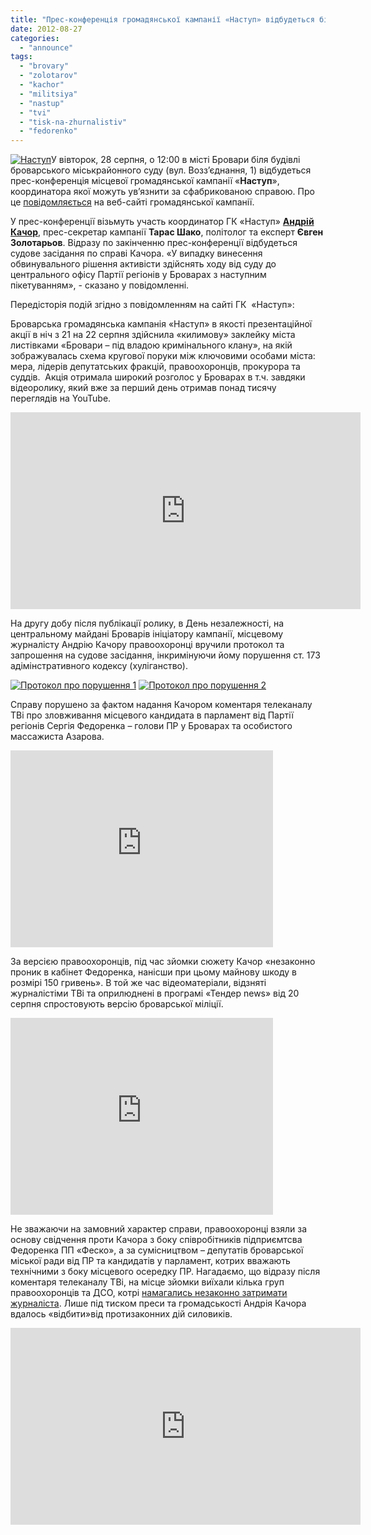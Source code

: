 ```yaml
---
title: "Прес-конференція громадянської кампанії «Наступ» відбудеться біля суду, де розглядатимуть справу її координатора"
date: 2012-08-27
categories: 
  - "announce"
tags: 
  - "brovary"
  - "zolotarov"
  - "kachor"
  - "militsiya"
  - "nastup"
  - "tvi"
  - "tisk-na-zhurnalistiv"
  - "fedorenko"
---
```


[![](https://mpz.brovary.org/wp-content/uploads/2012/08/Nastup.jpg "Наступ")](https://mpz.brovary.org/wp-content/uploads/2012/08/Nastup.jpg)У вівторок, 28 серпня, о 12:00 в місті Бровари біля будівлі броварського міськрайонного суду (вул. Возз’єднання, 1) відбудеться прес-конференція місцевої громадянської кампанії «**Наступ**», координатора якої можуть ув’язнити за сфабрикованою справою. Про це [повідомляється](http://www.nastup.info/?p=188) на веб-сайті громадянської кампанії.

У прес-конференції візьмуть участь координатор ГК «Наступ» **[Андрій Качор](https://mpz.brovary.org/tag/%d0%ba%d0%b0%d1%87%d0%be%d1%80/)**, прес-секретар кампанії **Тарас Шако**, політолог та експерт **Євген Золотарьов**. Відразу по закінченню прес-конференції відбудеться судове засідання по справі Качора. «У випадку винесення обвинувального рішення активісти здійснять ходу від суду до центрального офісу Партії регіонів у Броварах з наступним пікетуванням», - сказано у повідомленні.

Передісторія подій згідно з повідомленням на сайті ГК  «Наступ»:

Броварська громадянська кампанія «Наступ» в якості презентаційної акції в ніч з 21 на 22 серпня здійснила «килимову» заклейку міста листівками «Бровари – під владою кримінального клану», на якій зображувалась схема кругової поруки між ключовими особами міста: мера, лідерів депутатських фракцій, правоохоронців, прокурора та суддів.  Акція отримала широкий розголос у Броварах в т.ч. завдяки відеоролику, який вже за перший день отримав понад тисячу переглядів на YouTube.

<iframe src="http://www.youtube.com/embed/04utsHxgECA" frameborder="0" width="560" height="315"></iframe>

На другу добу після публікації ролику, в День незалежності, на центральному майдані Броварів ініціатору кампанії, місцевому журналісту Андрію Качору правоохоронці вручили протокол та запрошення на судове засідання, інкримінуючи йому порушення ст. 173 адімінстративного кодексу (хуліганство).

[![](https://mpz.brovary.org/wp-content/uploads/2012/08/Protokol-pro-porushennya-1.jpg "Протокол про порушення 1")](https://mpz.brovary.org/wp-content/uploads/2012/08/Protokol-pro-porushennya-1.jpg) [![](https://mpz.brovary.org/wp-content/uploads/2012/08/Protokol-pro-porushennya-2.jpg "Протокол про порушення 2")](https://mpz.brovary.org/wp-content/uploads/2012/08/Protokol-pro-porushennya-2.jpg)

Справу порушено за фактом надання Качором коментаря телеканалу ТВі про зловживання місцевого кандидата в парламент від Партії регіонів Сергія Федоренка – голови ПР у Броварах та особистого массажиста Азарова.

<iframe src="http://www.youtube.com/embed/scSyZZIt5jw" frameborder="0" width="420" height="315"></iframe>

За версією правоохоронців, під час зйомки сюжету Качор «незаконно проник в кабінет Федоренка, нанісши при цьому майнову шкоду в розмірі 150 гривень». В той же час відеоматеріали, відзняті журналістіми ТВі та оприлюднені в програмі «Тендер news» від 20 серпня спростовують версію броварської міліції.

<iframe src="http://www.youtube.com/embed/76fsjY9GaTI" frameborder="0" width="420" height="315"></iframe>

Не зважаючи на замовний характер справи, правоохоронці взяли за основу свідчення проти Качора з боку співробітників підприємтсва Федоренка ПП «Феско», а за сумісництвом – депутатів броварської міської ради від ПР та кандидатів у парламент, котрих вважають технічними з боку місцевого осередку ПР. Нагадаємо, що відразу після коментаря телеканалу ТВі, на місце зйомки виїхали кілька груп правоохоронців та ДСО, котрі [намагались незаконно затримати журналіста](https://mpz.brovary.org/yak-na-mene-vlashtuvali-oblavu-brovarski-pravoohorontsi-foto-video/). Лише під тиском преси та громадськості Андрія Качора вдалось «відбити»від протизаконних дій силовиків.

<iframe src="http://www.youtube.com/embed/fWoByJTvsGs" frameborder="0" width="560" height="315"></iframe>
